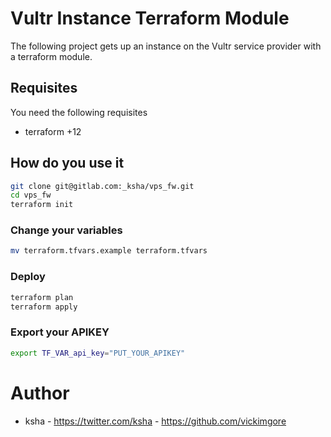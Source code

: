 # Vultr Instance Terraform Module

The following project gets up an instance on the Vultr service provider with a terraform module.

## Requisites

You need the following requisites

- terraform +12

## How do you use it

```bash
git clone git@gitlab.com:_ksha/vps_fw.git
cd vps_fw
terraform init
```

### Change your variables

```bash
mv terraform.tfvars.example terraform.tfvars
```

### Deploy

```bash
terraform plan
terraform apply
```

### Export your APIKEY

```bash
export TF_VAR_api_key="PUT_YOUR_APIKEY"
```
# Author
* ksha - https://twitter.com/ksha - https://github.com/vickimgore
